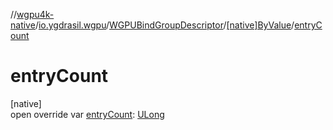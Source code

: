 //[wgpu4k-native](../../../../index.md)/[io.ygdrasil.wgpu](../../index.md)/[WGPUBindGroupDescriptor](../index.md)/[[native]ByValue](index.md)/[entryCount](entry-count.md)

# entryCount

[native]\
open override var [entryCount](entry-count.md): [ULong](https://kotlinlang.org/api/core/kotlin-stdlib/kotlin/-u-long/index.html)